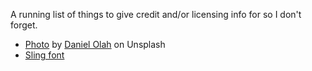 A running list of things to give credit and/or licensing info for so I don't forget.

- [Photo](https://unsplash.com/photos/04RhrsalOmU) by [Daniel Olah](https://unsplash.com/@danesduet) on Unsplash
- [Sling font](https://www.fontsquirrel.com/fonts/Sling)
